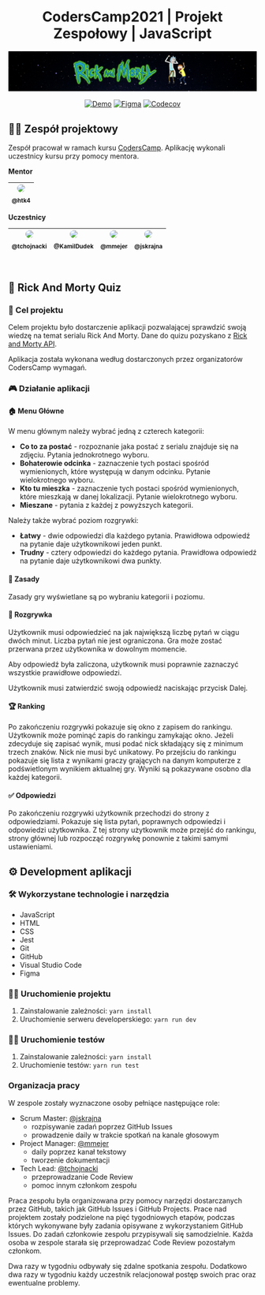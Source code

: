 <h1 align="center">CodersCamp2021 | Projekt Zespołowy | JavaScript</h1>

![Logo](/docs/logo.png?raw=true)

<div align="center">

[![Demo](https://img.shields.io/badge/-demo-green?logo=github)](https://coderscamp2021-hk.github.io/CodersCamp2021.Project.JavaScript/)
[![Figma](https://img.shields.io/badge/-mockupy-blueviolet?logo=figma)](https://www.figma.com/file/2tFkNLS337vqoDmRMBYT7u/Project.JavaScript?node-id=5%3A1457)
[![Codecov](https://img.shields.io/codecov/c/github/CodersCamp2021-HK/CodersCamp2021.Project.JavaScript?logo=codecov)](https://app.codecov.io/gh/CodersCamp2021-HK/CodersCamp2021.Project.JavaScript)

</div>

## 👨‍💻 Zespół projektowy

Zespół pracował w ramach kursu [CodersCamp](https://www.coderscamp.edu.pl/). Aplikację wykonali uczestnicy kursu przy pomocy mentora.

**Mentor**

| [<img src="https://github.com/htk4.png?size=80" style="width: 80px; border-radius: 50%"><br><sub>@htk4</sub>](https://github.com/htk4) |
| :------------------------------------------------------------------------------------------------------------------------------------: |

**Uczestnicy**

| [<img src="https://github.com/tchojnacki.png?size=80" style="width: 80px; border-radius: 50%"><br><sub>@tchojnacki</sub>](https://github.com/tchojnacki) | [<img src="https://github.com/KamilDudek.png?size=80" style="width: 80px; border-radius: 50%"><br><sub>@KamilDudek</sub>](https://github.com/KamilDudek) | [<img src="https://github.com/mmejer.png?size=80" style="width: 80px; border-radius: 50%"><br><sub>@mmejer</sub>](https://github.com/mmejer) | [<img src="https://github.com/jskrajna.png?size=80" style="width: 80px; border-radius: 50%"><br><sub>@jskrajna</sub>](https://github.com/jskrajna) |
| :------------------------------------------------------------------------------------------------------------------------------------------------------: | :------------------------------------------------------------------------------------------------------------------------------------------------------: | :------------------------------------------------------------------------------------------------------------------------------------------: | :------------------------------------------------------------------------------------------------------------------------------------------------: |

<br>

## 🥒 Rick And Morty Quiz

### 🎯 Cel projektu

Celem projektu było dostarczenie aplikacji pozwalającej sprawdzić swoją wiedzę na temat serialu Rick And Morty. Dane do quizu pozyskano z [Rick and Morty API](https://rickandmortyapi.com/).

Aplikacja została wykonana według dostarczonych przez organizatorów CodersCamp wymagań.

### 🎮 Działanie aplikacji

#### 🏠 Menu Główne

W menu głównym należy wybrać jedną z czterech kategorii:

- **Co to za postać** - rozpoznanie jaka postać z serialu znajduje się na zdjęciu. Pytania jednokrotnego wyboru.
- **Bohaterowie odcinka** - zaznaczenie tych postaci spośród wymienionych, które występują w danym odcinku. Pytanie wielokrotnego wyboru.
- **Kto tu mieszka** - zaznaczenie tych postaci spośród wymienionych, które mieszkają w danej lokalizacji. Pytanie wielokrotnego wyboru.
- **Mieszane** - pytania z każdej z powyższych kategorii.

Należy także wybrać poziom rozgrywki:

- **Łatwy** - dwie odpowiedzi dla każdego pytania. Prawidłowa odpowiedź na pytanie daje użytkownikowi jeden punkt.
- **Trudny** - cztery odpowiedzi do każdego pytania. Prawidłowa odpowiedź na pytanie daje użytkownikowi dwa punkty.

#### 📜 Zasady

Zasady gry wyświetlane są po wybraniu kategorii i poziomu.

#### 🎲 Rozgrywka

Użytkownik musi odpowiedzieć na jak największą liczbę pytań w ciągu dwóch minut. Liczba pytań nie jest ograniczona. Gra może zostać przerwana przez użytkownika w dowolnym momencie.

Aby odpowiedź była zaliczona, użytkownik musi poprawnie zaznaczyć wszystkie prawidłowe odpowiedzi.

Użytkownik musi zatwierdzić swoją odpowiedź naciskając przycisk Dalej.

#### 🏆 Ranking

Po zakończeniu rozgrywki pokazuje się okno z zapisem do rankingu. Użytkownik może pominąć zapis do rankingu zamykając okno. Jeżeli zdecyduje się zapisać wynik, musi podać nick składający się z minimum trzech znaków. Nick nie musi być unikatowy. Po przejściu do rankingu pokazuje się lista z wynikami graczy grających na danym komputerze z podświetlonym wynikiem aktualnej gry. Wyniki są pokazywane osobno dla każdej kategorii.

#### ✅ Odpowiedzi

Po zakończeniu rozgrywki użytkownik przechodzi do strony z odpowiedziami. Pokazuje się lista pytań, poprawnych odpowiedzi i odpowiedzi użytkownika. Z tej strony użytkownik może przejść do rankingu, strony głównej lub rozpocząć rozgrywkę ponownie z takimi samymi ustawieniami.

## ⚙ Development aplikacji

### 🛠 Wykorzystane technologie i narzędzia

- JavaScript
- HTML
- CSS
- Jest
- Git
- GitHub
- Visual Studio Code
- Figma

### 🏃‍♂️ Uruchomienie projektu

1. Zainstalowanie zależności: `yarn install`
2. Uruchomienie serweru developerskiego: `yarn run dev`

### 👩‍🔬 Uruchomienie testów

1. Zainstalowanie zależności: `yarn install`
2. Uruchomienie testów: `yarn run test`

### Organizacja pracy

W zespole zostały wyznaczone osoby pełniące następujące role:

- Scrum Master: [@jskrajna](https://github.com/jskrajna)
  - rozpisywanie zadań poprzez GitHub Issues
  - prowadzenie daily w trakcie spotkań na kanale głosowym
- Project Manager: [@mmejer](https://github.com/mmejer)
  - daily poprzez kanał tekstowy
  - tworzenie dokumentacji
- Tech Lead: [@tchojnacki](https://github.com/tchojnacki)
  - przeprowadzanie Code Review
  - pomoc innym członkom zespołu

Praca zespołu była organizowana przy pomocy narzędzi dostarczanych przez GitHub, takich jak GitHub Issues i GitHub Projects. Prace nad projektem zostały podzielone na pięć tygodniowych etapów, podczas których wykonywane były zadania opisywane z wykorzystaniem GitHub Issues. Do zadań członkowie zespołu przypisywali się samodzielnie. Każda osoba w zespole starała się przeprowadzać Code Review pozostałym członkom.

Dwa razy w tygodniu odbywały się zdalne spotkania zespołu. Dodatkowo dwa razy w tygodniu każdy uczestnik relacjonował postęp swoich prac oraz ewentualne problemy.
